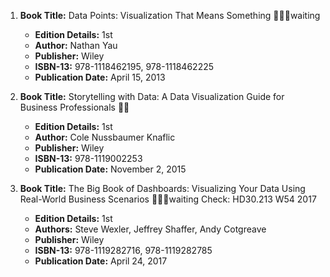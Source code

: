 1. **Book Title:** Data Points: Visualization That Means Something 📒🔐🚫waiting
   - **Edition Details:** 1st
   - **Author:** Nathan Yau
   - **Publisher:** Wiley
   - **ISBN-13:** 978-1118462195, 978-1118462225
   - **Publication Date:** April 15, 2013

2. **Book Title:** Storytelling with Data: A Data Visualization Guide for Business Professionals 📒🔐
   - **Edition Details:** 1st
   - **Author:** Cole Nussbaumer Knaflic
   - **Publisher:** Wiley
   - **ISBN-13:** 978-1119002253
   - **Publication Date:** November 2, 2015

3. **Book Title:** The Big Book of Dashboards: Visualizing Your Data Using Real-World Business Scenarios 📒🔐🚫waiting Check: HD30.213 W54 2017
   - **Edition Details:** 1st
   - **Authors:** Steve Wexler, Jeffrey Shaffer, Andy Cotgreave
   - **Publisher:** Wiley
   - **ISBN-13:** 978-1119282716, 978-1119282785
   - **Publication Date:** April 24, 2017
